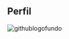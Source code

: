 ## Perfil 
![githublogofundo](https://th.bing.com/th/id/OIP.lsFHeP1EUR6bntyaRFbKmgAAAA?dpr=2,3&pid=ImgDetMain&PC=EMMX01)

